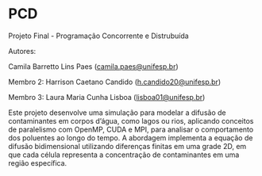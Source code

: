 # PCD
Projeto Final - Programação Concorrente e Distrubuída

Autores:

Camila Barretto Lins Paes (camila.paes@unifesp.br)

Membro 2: Harrison Caetano Candido (h.candido20@unifesp.br)

Membro 3: Laura Maria Cunha Lisboa (lisboa01@unifesp.br)

Este projeto desenvolve uma simulação para modelar a difusão de contaminantes em corpos d’água, como lagos ou rios, aplicando conceitos de paralelismo com OpenMP, CUDA e MPI, para analisar o comportamento dos poluentes ao longo do tempo. A abordagem implementa a equação de difusão bidimensional utilizando diferenças finitas em uma grade 2D, em que cada célula representa a concentração de contaminantes em uma região específica.
